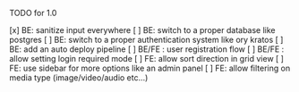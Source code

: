 TODO for 1.0

[x] BE: sanitize input everywhere
[ ] BE: switch to a proper database like postgres
[ ] BE: switch to a proper authentication system like ory kratos
[ ] BE: add an auto deploy pipeline
[ ] BE/FE : user registration flow
[ ] BE/FE : allow setting login required mode
[ ] FE: allow sort direction in grid view
[ ] FE: use sidebar for more options like an admin panel
[ ] FE: allow filtering on media type (image/video/audio etc...)